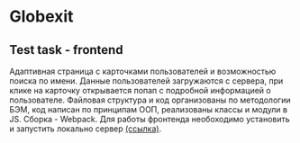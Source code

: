 # Globexit

## Test task - frontend

Адаптивная страница с карточками пользователей и возможностью поиска по имени. Данные пользователей загружаются с сервера, при клике на карточку открывается попап с подробной информацией о пользователе.
Файловая структура и код организованы по методологии БЭМ, код написан по принципам ООП, реализованы классы и модули в JS. Сборка - Webpack.
Для работы фронтенда необоходимо установить и запустить локально сервер [(ссылка)](https://github.com/kogrms/globexit-server).
